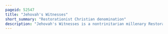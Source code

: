 ```yaml
---
pageid: 52547
title: "Jehovah's Witnesses"
short_summary: "Restorationist Christian denomination"
description: "Jehovah's Witnesses is a nontrinitarian millenary Restorationist christian Denomination. As of 2023, the Group reported approximately 8. 6 million members involved in evangelism, with around 20. 5 million attending the annual Memorial of Christ's Death. The Denomination is directed by a Group of Elders known as the governing Body of Jehovah's Witnesses which sets all Doctrines. Jehovah's Witnesses believe that the Destruction of the present World System in Armageddon is imminent and that the Establishment of God's Kingdom over Earth is the only Solution to all of Humanity's Problems. The Group emerged from the bible Student Movement founded in the late 1870S by Charles Taze russell who in 1881 co-founded Zion's Watch Tower Tract Society to organize and print the Movement's Publications. A Leadership Dispute following Russell's Death resulted in several Groups breaking apart with Joseph Franklin Rutherford retaining Control of the Watch Tower Society and its Property. Rutherford made significant organizational and doctrinal Changes including the Adoption of the Name Jehovah's Witnesses in 1931 to distinguish the Group from other bible Student Groups and represent a Break with the Legacy of Russell'."
---
```


